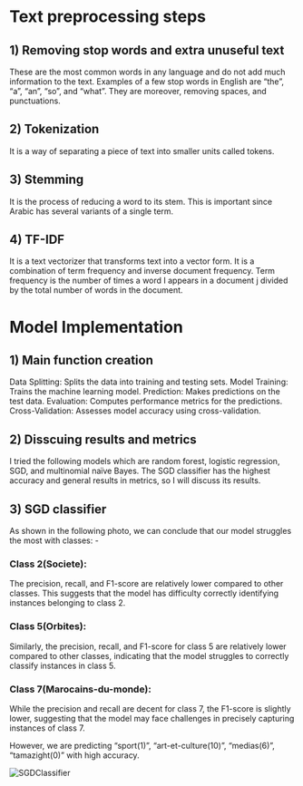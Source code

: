 # Text preprocessing steps
## 1) Removing stop words and extra unuseful text
These are the most common words in any language and do not add much information to the text. Examples of a few stop words in English are “the”, “a”, “an”, “so”, and “what”. They are moreover, removing spaces, and punctuations. 
## 2) Tokenization
It is a way of separating a piece of text into smaller units called tokens.
## 3) Stemming 
It is the process of reducing a word to its stem. This is important since Arabic has several variants of a single term.
## 4) TF-IDF 
It is a text vectorizer that transforms text into a vector form. It is a combination of term frequency and inverse document frequency. Term frequency is the number of times a word I appears in a document j divided by the total number of words in the document. 

# Model Implementation
## 1) Main function creation
Data Splitting: Splits the data into training and testing sets.
Model Training: Trains the machine learning model.
Prediction: Makes predictions on the test data.
Evaluation: Computes performance metrics for the predictions.
Cross-Validation: Assesses model accuracy using cross-validation.

## 2) Disscuing results and metrics
I tried the following models which are random forest, logistic regression, SGD, and multinomial naïve Bayes.
The SGD classifier has the highest accuracy and general results in metrics, so I will discuss its results.

## 3) SGD classifier

As shown in the following photo, we can conclude that our model struggles the most with classes: -
### Class 2(Societe): 
The precision, recall, and F1-score are relatively lower compared to other classes. This suggests that the model has difficulty correctly identifying instances belonging to class 2.
### Class 5(Orbites): 
Similarly, the precision, recall, and F1-score for class 5 are relatively lower compared to other classes, indicating that the model struggles to correctly classify instances in class 5.
### Class 7(Marocains-du-monde): 
While the precision and recall are decent for class 7, the F1-score is slightly lower, suggesting that the model may face challenges in precisely capturing instances of class 7.

However, we are predicting “sport(1)”, “art-et-culture(10)”, “medias(6)”, “tamazight(0)” with high accuracy.


![SGDClassifier](https://github.com/Ammar-Ehab/Wide-Bot-Intern-Tasks/assets/67014583/6ca4623f-b752-402c-9dc1-572ffb690575)
